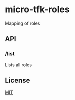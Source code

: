 # micro-tfk-roles
Mapping of roles

## API

### **/list**

Lists all roles

## License
[MIT](LICENSE)